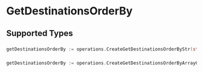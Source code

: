 # GetDestinationsOrderBy


## Supported Types

### 

```go
getDestinationsOrderBy := operations.CreateGetDestinationsOrderByStr(string{/* values here */})
```

### 

```go
getDestinationsOrderBy := operations.CreateGetDestinationsOrderByArrayOfstr([]string{/* values here */})
```

